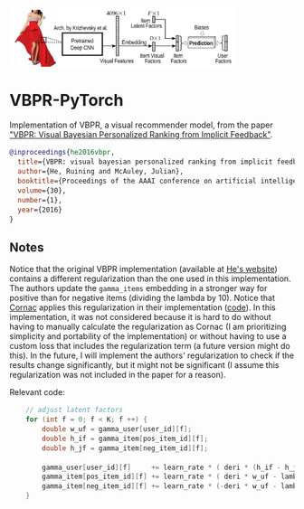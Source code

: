 <img src="./vbpr.png" width="400png"></img>

# VBPR-PyTorch

Implementation of VBPR, a visual recommender model, from the paper ["VBPR: Visual Bayesian Personalized Ranking from Implicit Feedback"](https://arxiv.org/abs/1510.01784).

```bibtex
@inproceedings{he2016vbpr,
  title={VBPR: visual bayesian personalized ranking from implicit feedback},
  author={He, Ruining and McAuley, Julian},
  booktitle={Proceedings of the AAAI conference on artificial intelligence},
  volume={30},
  number={1},
  year={2016}
}
```

## Notes

Notice that the original VBPR implementation (available at [He's website](https://sites.google.com/view/ruining-he/)) contains a different regularization than the one used in this implementation. The authors update the `gamma_items` embedding in a stronger way for positive than for negative items (dividing the lambda by 10). Notice that [Cornac](https://github.com/PreferredAI/cornac) applies this regularization in their implementation ([code](https://github.com/PreferredAI/cornac/blob/93058c04a15348de60b5190bda90a82dafa9d8b6/cornac/models/vbpr/recom_vbpr.py#L249)). In this implementation, it was not considered because it is hard to do without having to manually calculate the regularization as Cornac (I am prioritizing simplicity and portability of the implementation) or without having to use a custom loss that includes the regularization term (a future version might do this). In the future, I will implement the authors' regularization to check if the results change significantly, but it might not be significant (I assume this regularization was not included in the paper for a reason).

Relevant code:

```cpp
    // adjust latent factors
    for (int f = 0; f < K; f ++) {
        double w_uf = gamma_user[user_id][f];
        double h_if = gamma_item[pos_item_id][f];
        double h_jf = gamma_item[neg_item_id][f];

        gamma_user[user_id][f]     += learn_rate * ( deri * (h_if - h_jf) - lambda * w_uf);
        gamma_item[pos_item_id][f] += learn_rate * ( deri * w_uf - lambda * h_if);
        gamma_item[neg_item_id][f] += learn_rate * (-deri * w_uf - lambda / 10.0 * h_jf);
    }
```
